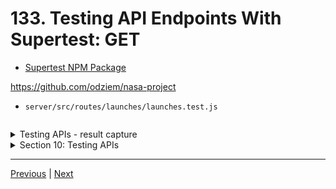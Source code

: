 # 133. Testing API Endpoints With Supertest: GET

-   [Supertest NPM Package](https://www.npmjs.com/package/supertest)


https://github.com/odziem/nasa-project

-   `server/src/routes/launches/launches.test.js`

```

```

<details>
  <summary> Testing APIs - result capture </summary>

- run test `npm test`  

<p align="center" >
    <img src="../imags/133_Testing-API-Endpoints-With-Supertest_GET.png" width="90%" > 
</p> 

</details>

<details>
  <summary> Section 10: Testing APIs </summary>

  - [Codebase: testing-apis](../src/10_testing-apis/)

</details>

---

[Previous](./132_Testing-APIs-With-Jest.md) | [Next]()